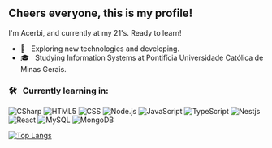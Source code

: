<h2> Cheers everyone, this is my profile! </h2>
I'm Acerbi, and currently at my 21's. Ready to learn!


- 🤔 &nbsp; Exploring new technologies and developing.
- 🎓 &nbsp; Studying Information Systems at Pontifícia Universidade Católica de Minas Gerais.


<h3> 🛠 &nbsp; Currently learning in: </h3>

![CSharp](https://img.shields.io/badge/-CSharp-333333?style=flat&logo=c-sharp)
![HTML5](https://img.shields.io/badge/-HTML5-333333?style=flat&logo=HTML5)
![CSS](https://img.shields.io/badge/-CSS-333333?style=flat&logo=CSS3&logoColor=1572B6)
![Node.js](https://img.shields.io/badge/-Node.js-333333?style=flat&logo=node.js)
![JavaScript](https://img.shields.io/badge/-JavaScript-333333?style=flat&logo=javascript)
![TypeScript](https://img.shields.io/badge/-TypeScript-333333?style=flat&logo=typescript)
![Nestjs](https://img.shields.io/badge/-Nestjs-333333?style=flat&logo=nestjs)
![React](https://img.shields.io/badge/-React-333333?style=flat&logo=react)
![MySQL](https://img.shields.io/badge/-MySQL-333333?style=flat&logo=mysql)
![MongoDB](https://img.shields.io/badge/-MongoDB-333333?style=flat&logo=mongodb)



[![Top Langs](https://github-readme-stats.vercel.app/api/top-langs/?username=LgAcerbi&theme=github_dark)](https://github.com/LgAcerbi/github-readme-stats)
